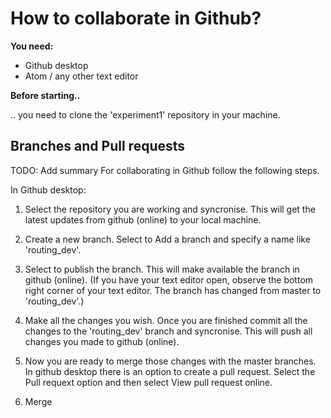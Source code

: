 # How to collaborate in Github?

**You need:**

- Github desktop
- Atom / any other text editor

**Before starting..**

.. you need to clone the 'experiment1' repository in your machine.


## Branches and Pull requests

TODO: Add summary
For collaborating in Github follow the following steps.

In Github desktop:

1. Select the repository you are working and syncronise. This will get the latest updates from github (online) to your local machine.

2. Create a new branch. Select to Add a branch and specify a name like 'routing_dev'.

3. Select to publish the branch. This will make available the branch in github (online). (If you have your text editor open, observe the bottom right corner of your text editor. The branch has changed from master to 'routing_dev'.)

4. Make all the changes you wish. Once you are finished commit all the changes to the 'routing_dev' branch and syncronise. This will push all changes you made to github (online).

5. Now you are ready to merge those changes with the master branches. In github desktop there is an option to create a pull request. Select the Pull requext option and then select View pull request online.

6. Merge
